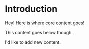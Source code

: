 # Introduction

Hey! Here is where core content goes!

This content goes below though.

I'd like to add new content.

